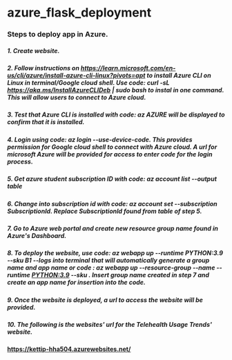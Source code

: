 # azure_flask_deployment

### Steps to deploy app in Azure.

##### 1. Create website.

##### 2. Follow instructions on <https://learn.microsoft.com/en-us/cli/azure/install-azure-cli-linux?pivots=apt> to install Azure CLI on Linux in terminal/Google cloud shell. Use code: curl -sL https://aka.ms/InstallAzureCLIDeb | sudo bash to instal in one command. This will allow users to connect to Azure cloud.

##### 3. Test that Azure CLI is installed with code: az  AZURE will be displayed to confirm that it is installed.

##### 4. Login using code: az login --use-device-code. This provides permission for Google cloud shell to connect with Azure cloud. A url for microsoft Azure will be provided for access to enter code for the login process.

##### 5. Get azure student subscription ID with code: az account list --output table  

##### 6. Change into subscription id with code: az account set --subscription SubscriptionId. Replace SubscriptionId found from table of step 5.

##### 7. Go to Azure web portal and create new resource group name found in Azure's Dashboard.

##### 8. To deploy the website, use code: az webapp up --runtime PYTHON:3.9 --sku B1 --logs into terminal that will automatically generate a group name and app name or code : az webapp up --resource-group <groupname> --name <app-name> --runtime <PYTHON:3.9> --sku <B1>. Insert group name created in step 7 and create an app name for insertion into the code.

##### 9. Once the website is deployed, a url to access the website will be provided.

##### 10. The following is the websites' url for the Telehealth Usage Trends' website.

**<https://kettip-hha504.azurewebsites.net/>**